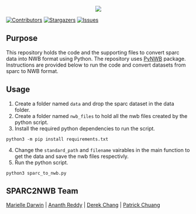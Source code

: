 <p align="center">
  <img src="https://user-images.githubusercontent.com/78009407/126273326-662b5aff-034f-4f48-a62a-69552195ff86.png" />
</p>

[![Contributors][contributors-shield]][contributors-url]
[![Stargazers][stars-shield]][stars-url]
[![Issues][issues-shield]][issues-url]

## Purpose
This repository holds the code and the supporting files to convert sparc data into NWB format using Python. The repository uses [PyNWB](https://pynwb.readthedocs.io/en/stable/) package. Instructions are provided below to run the code and convert datasets from sparc to NWB format.

## Usage
1. Create a folder named `data` and drop the sparc dataset in the data folder.
2. Create a folder named `nwb_files` to hold all the nwb files created by the python script.
3. Install the required python dependencies to run the script.
```shell
python3 -m pip install requirements.txt
```
4. Change the `standard_path` and `filename` vairables in the main function to get the data and save the nwb files respectivly.
5. Run the python script.
```shell
python3 sparc_to_nwb.py
```


## SPARC2NWB Team
[Marielle Darwin](https://github.com/mldarwin) | [Ananth Reddy](https://github.com/anbhimi) | [Derek Chang](https://github.com/DerekYJC) | [Patrick Chuang](https://github.com/lifestrugglee)

[contributors-shield]: https://img.shields.io/github/contributors/SPARC-FAIR-Codeathon/sparc2nwb.svg?style=flat-square
[contributors-url]: https://github.com/SPARC-FAIR-Codeathon/sparc2nwb/graphs/contributors
[stars-shield]: https://img.shields.io/github/stars/SPARC-FAIR-Codeathon/sparc2nwb.svg?style=flat-square
[stars-url]: https://github.com/SPARC-FAIR-Codeathon/sparc2nwb/stargazers
[issues-shield]: https://img.shields.io/github/issues/SPARC-FAIR-Codeathon/sparc2nwb.svg?style=flat-square
[issues-url]: https://github.com/SPARC-FAIR-Codeathon/sparc2nwb/issues
